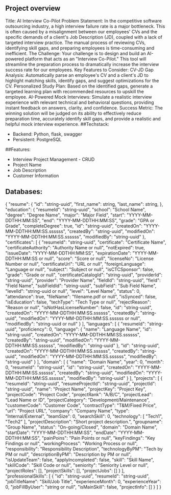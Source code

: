 ## Project overview
Title: AI Interview Co-Pilot
Problem Statement:
  In the competitive software outsourcing industry, a high interview failure rate is a major bottleneck. This is often caused by a misalignment between our employees' CVs and the specific demands of a client's Job Description (JD), coupled with a lack of targeted interview practice. The manual process of reviewing CVs, identifying skill gaps, and preparing employees is time-consuming and inefficient.
  The Challenge:
  Your challenge is to design and build an AI-powered platform that acts as an "Interview Co-Pilot." This tool will streamline the preparation process to dramatically increase the interview success rate for our employees.
  Key Features to Consider:
  CV-JD Gap Analysis: Automatically parse an employee's CV and a client's JD to highlight matching skills, identify gaps, and suggest optimizations for the CV.
  Personalized Study Plan: Based on the identified gaps, generate a targeted learning plan with recommended resources to upskill the employee.
  AI-Powered Mock Interviews: Simulate a realistic interview experience with relevant technical and behavioral questions, providing instant feedback on answers, clarity, and confidence.
  Success Metric: The winning solution will be judged on its ability to effectively reduce preparation time, accurately identify skill gaps, and provide a realistic and helpful mock interview experience.
##Techstack:
- Backend: Python, flask, swagger
- Persistent: PostgreSQL

##Features:
- Interview Project Management - CRUD
- Project Name
- Job Description
- Customer Information
## Databases:
{
  "resume": {
    "id": "string-uuid",
    "first_name": string,
    "last_name": string,
  },
  "education": {
    "resumeId": "string-uuid",
    "school": "School Name",
    "degree": "Degree Name",
    "major": "Major Field",
    "start": "YYYY-MM-DDTHH:MM:SS",
    "end": "YYYY-MM-DDTHH:MM:SS",
    "grade": "GPA or Grade",
    "completeDegree": true,
    "id": "string-uuid",
    "createdOn": "YYYY-MM-DDTHH:MM:SS.ssssss",
    "createdBy": "string-uuid",
    "modifiedOn": "YYYY-MM-DDTHH:MM:SS.ssssss",
    "modifiedBy": "string-uuid"
  },
  "certificates": [
    {
      "resumeId": "string-uuid",
      "certificate": "Certificate Name",
      "certificateAuthority": "Authority Name or null",
      "notExpired": true,
      "issueDate": "YYYY-MM-DDTHH:MM:SS",
      "expirationDate": "YYYY-MM-DDTHH:MM:SS or null",
      "score": "Score or null",
      "licenseNo": "License Number or null",
      "certificateUrl": "URL or null",
      "foreignLanguage": "Language or null",
      "subject": "Subject or null",
      "isCTCSponsor": false,
      "grade": "Grade or null",
      "certificateCatalogId": "string-uuid",
      "providerId": "string-uuid",
      "provider": "Provider Name",
      "fieldId": "string-uuid",
      "field": "Field Name",
      "subFieldId": "string-uuid",
      "subField": "Sub Field Name",
      "levelId": "string-uuid or null",
      "level": "Level Name",
      "status": 0,
      "attendance": true,
      "fileName": "filename.pdf or null",
      "isSynced": false,
      "isEducation": false,
      "techType": "Tech Type or null",
      "rejectReason": "Reason or null",
      "isNotHasLicenseNumber": false,
      "id": "string-uuid",
      "createdOn": "YYYY-MM-DDTHH:MM:SS.ssssss",
      "createdBy": "string-uuid",
      "modifiedOn": "YYYY-MM-DDTHH:MM:SS.ssssss or null",
      "modifiedBy": "string-uuid or null"
    }
  ],
  "languages": [
    {
      "resumeId": "string-uuid",
      "proficiency": 0,
      "language": {
        "name": "Language Name",
        "id": "string-uuid",
        "createdOn": "YYYY-MM-DDTHH:MM:SS.ssssss",
        "createdBy": "string-uuid",
        "modifiedOn": "YYYY-MM-DDTHH:MM:SS.ssssss",
        "modifiedBy": "string-uuid"
      },
      "id": "string-uuid",
      "createdOn": "YYYY-MM-DDTHH:MM:SS.ssssss",
      "createdBy": "string-uuid",
      "modifiedOn": "YYYY-MM-DDTHH:MM:SS.ssssss",
      "modifiedBy": "string-uuid"
    }
  ],
  "domain": [
    {
      "name": "Domain Name",
      "year": 0,
      "month": 0,
      "resumeId": "string-uuid",
      "id": "string-uuid",
      "createdOn": "YYYY-MM-DDTHH:MM:SS.ssssss",
      "createdBy": "string-uuid",
      "modifiedOn": "YYYY-MM-DDTHH:MM:SS.ssssss",
      "modifiedBy": "string-uuid"
    }
  ],
  "projects": [
    {
      "resumeId": "string-uuid",
      "resumeProjectId": "string-uuid",
      "projectId": "string-uuid",
      "name": "Project Name",
      "projectKey": "Project Key",
      "projectCode": "Project Code",
      "projectRank": "A/B/C",
      "projectLead": "Lead Name or ID",
      "projectCategory": "Development/Maintenance",
      "customerCode": "Customer Code",
      "contractType": "T&M/Fixed Price",
      "url": "Project URL",
      "company": "Company Name",
      "type": "Internal/External",
      "teamSize": 0,
      "searchSkill": 0,
      "technology": [
        "Tech1",
        "Tech2"
      ],
      "projectDescription": "Short project description.",
      "groupname": "Group Name",
      "status": "On-going/Closed",
      "domain": "Domain Name",
      "startDate": "YYYY-MM-DDTHH:MM:SS",
      "endDate": "YYYY-MM-DDTHH:MM:SS",
      "painPoins": "Pain Points or null",
      "keyFindings": "Key Findings or null",
      "workingProcess": "Working Process or null",
      "responsibility": "Responsibility Description",
      "technologyByPM": "Tech by PM or null",
      "descriptionByPM": "Description by PM or null",
      "isUpdateTeam": false,
      "applyIncompleted": false,
      "skill": "Skill Name",
      "skillCode": "Skill Code or null",
      "seniority": "Seniority Level or null",
      "projectRoles": [],
      "projectSkills": [],
      "projectJobs": []
    }
  ],
  "professionalSkills": [
    {
      "id": "string-uuid",
      "resumeId": "string-uuid",
      "jobTitleName": "Skill/Job Title",
      "experienceMonth": 0,
      "experienceYear": 0,
      "jobFillByUser": "string or null",
      "isMainSkill": false,
      "projectInfo": []
    }
  ]
}
